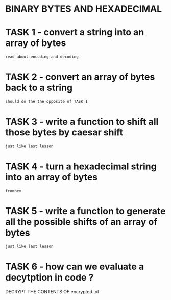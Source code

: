 # BINARY BYTES AND HEXADECIMAL


# TASK 1 - convert a string into an array of bytes
    read about encoding and decoding

# TASK 2 - convert an array of bytes back to a string
    should do the the opposite of TASK 1

# TASK 3 - write a function to shift all those bytes by caesar shift
    just like last lesson

# TASK 4 - turn a hexadecimal string into an array of bytes
    fromhex

# TASK 5 - write a function to generate all the possible shifts of an array of bytes
    just like last lesson

# TASK 6 - how can we evaluate a decytption in code ?


DECRYPT THE CONTENTS OF encrypted.txt
